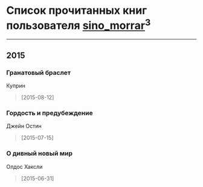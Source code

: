 # Список прочитанных книг пользователя [sino_morrar](http://vk.com/id63620437)<sup>3</sup>
---

## 2015

### Гранатовый браслет
Куприн
> [2015-08-12] 


### Гордость и предубеждение
Джейн Остин
> [2015-07-15] 


### О дивный новый мир
Олдос Хаксли
> [2015-06-31] 




